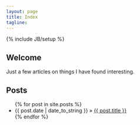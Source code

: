 ```yaml
---
layout: page
title: Index
tagline: 
---
```

{% include JB/setup %}

## Welcome

Just a few articles on things I have found interesting.

## Posts

<ul class="posts">
  {% for post in site.posts %}
    <li><span>{{ post.date | date_to_string }}</span> &raquo; <a href="{{ BASE_PATH }}{{ post.url }}">{{ post.title }}</a></li>
  {% endfor %}
</ul>

